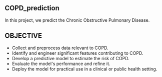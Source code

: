 ## COPD_prediction
In this project, we predict the Chronic Obstructive Pulmonary Disease.

## OBJECTIVE
- Collect and preprocess data relevant to COPD.
- Identify and engineer significant features contributing to COPD.
- Develop a predictive model to estimate the risk of COPD.
- Evaluate the model's performance and refine it.
- Deploy the model for practical use in a clinical or public health setting.
